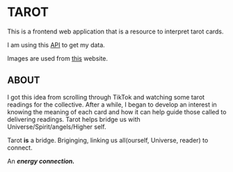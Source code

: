 # TAROT

This is a frontend web application that is a resource to interpret tarot cards.

I am using this [API](https://app.swaggerhub.com/apis/ekswagger/tarot-api/1.3) to get my data.

Images are used from [this](https://steve-p.org/cards/RWSa.html) website.

## ABOUT

I got this idea from scrolling through TikTok and watching some tarot readings for the collective. After a while, I began to develop an interest in knowing the meaning of each card and how it can help guide those called to delivering readings. Tarot helps bridge us with Universe/Spirit/angels/Higher self. 

Tarot **is** a bridge. Briginging, linking us all(ourself, Universe, reader) to connect.

An **_energy connection._**